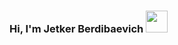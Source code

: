 ### Hi, I'm Jetker Berdibaevich <img src = 'https://media3.giphy.com/media/gM5qFksULw54NMWyry/giphy.gif?cid=ecf05e476icbbak4zgqh8zbm332zyqvebczbe5juuw7tsfp1&rid=giphy.gif&ct=s' width = '35px'>


<!--
**Jetkerpy/JetkerPy** is a ✨ _special_ ✨ repository because its `README.md` (this file) appears on your GitHub profile.

Here are some ideas to get you started:

- 🔭 I’m currently working on ...
- 🌱 I’m currently learning ...
- 👯 I’m looking to collaborate on ...
- 🤔 I’m looking for help with ...
- 💬 Ask me about ...
- 📫 How to reach me: ...
- 😄 Pronouns: ...
- ⚡ Fun fact: ...
-->
